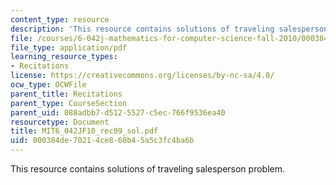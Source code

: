 ```yaml
---
content_type: resource
description: 'This resource contains solutions of traveling salesperson problem. '
file: /courses/6-042j-mathematics-for-computer-science-fall-2010/000384de70214ce860b45a5c3fc4ba6b_MIT6_042JF10_rec09_sol.pdf
file_type: application/pdf
learning_resource_types:
- Recitations
license: https://creativecommons.org/licenses/by-nc-sa/4.0/
ocw_type: OCWFile
parent_title: Recitations
parent_type: CourseSection
parent_uid: 088adbb7-d512-5527-c5ec-766f9536ea40
resourcetype: Document
title: MIT6_042JF10_rec09_sol.pdf
uid: 000384de-7021-4ce8-60b4-5a5c3fc4ba6b
---
```

This resource contains solutions of traveling salesperson problem. 